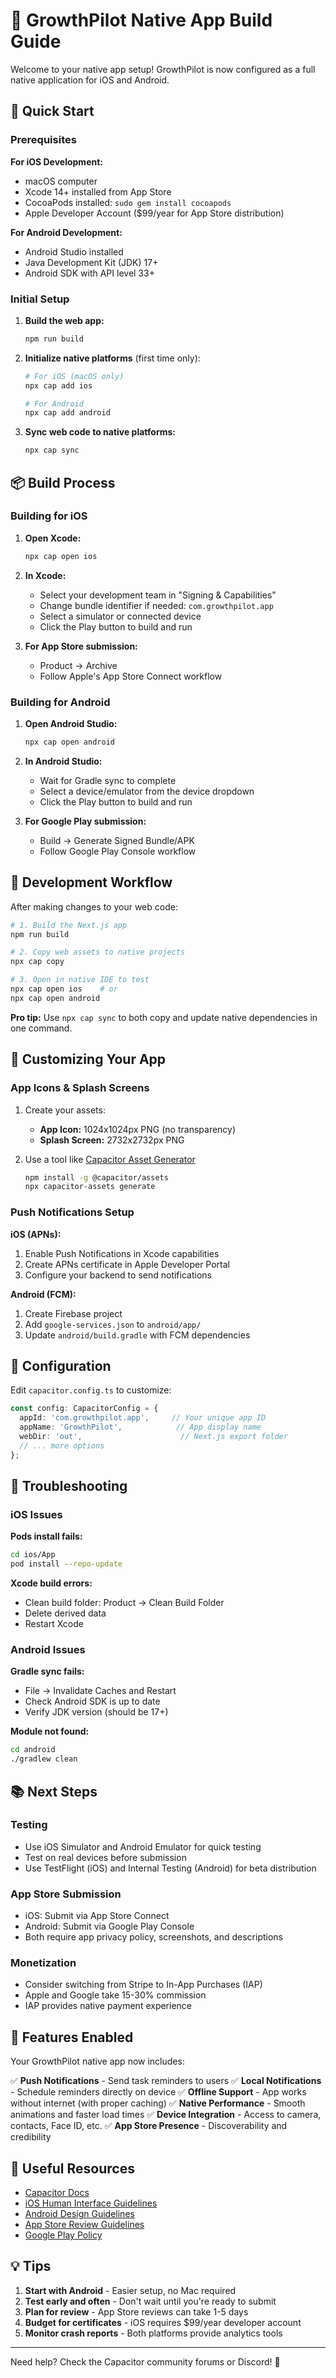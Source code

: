 # 📱 GrowthPilot Native App Build Guide

Welcome to your native app setup! GrowthPilot is now configured as a full native application for iOS and Android.

## 🚀 Quick Start

### Prerequisites

**For iOS Development:**
- macOS computer
- Xcode 14+ installed from App Store
- CocoaPods installed: `sudo gem install cocoapods`
- Apple Developer Account ($99/year for App Store distribution)

**For Android Development:**
- Android Studio installed
- Java Development Kit (JDK) 17+
- Android SDK with API level 33+

### Initial Setup

1. **Build the web app:**
   ```bash
   npm run build
   ```

2. **Initialize native platforms** (first time only):
   ```bash
   # For iOS (macOS only)
   npx cap add ios
   
   # For Android
   npx cap add android
   ```

3. **Sync web code to native platforms:**
   ```bash
   npx cap sync
   ```

## 📦 Build Process

### Building for iOS

1. **Open Xcode:**
   ```bash
   npx cap open ios
   ```

2. **In Xcode:**
   - Select your development team in "Signing & Capabilities"
   - Change bundle identifier if needed: `com.growthpilot.app`
   - Select a simulator or connected device
   - Click the Play button to build and run

3. **For App Store submission:**
   - Product → Archive
   - Follow Apple's App Store Connect workflow

### Building for Android

1. **Open Android Studio:**
   ```bash
   npx cap open android
   ```

2. **In Android Studio:**
   - Wait for Gradle sync to complete
   - Select a device/emulator from the device dropdown
   - Click the Play button to build and run

3. **For Google Play submission:**
   - Build → Generate Signed Bundle/APK
   - Follow Google Play Console workflow

## 🔄 Development Workflow

After making changes to your web code:

```bash
# 1. Build the Next.js app
npm run build

# 2. Copy web assets to native projects
npx cap copy

# 3. Open in native IDE to test
npx cap open ios    # or
npx cap open android
```

**Pro tip:** Use `npx cap sync` to both copy and update native dependencies in one command.

## 🎨 Customizing Your App

### App Icons & Splash Screens

1. Create your assets:
   - **App Icon:** 1024x1024px PNG (no transparency)
   - **Splash Screen:** 2732x2732px PNG

2. Use a tool like [Capacitor Asset Generator](https://github.com/capacitor-community/assets)
   ```bash
   npm install -g @capacitor/assets
   npx capacitor-assets generate
   ```

### Push Notifications Setup

**iOS (APNs):**
1. Enable Push Notifications in Xcode capabilities
2. Create APNs certificate in Apple Developer Portal
3. Configure your backend to send notifications

**Android (FCM):**
1. Create Firebase project
2. Add `google-services.json` to `android/app/`
3. Update `android/build.gradle` with FCM dependencies

## 🔧 Configuration

Edit `capacitor.config.ts` to customize:

```typescript
const config: CapacitorConfig = {
  appId: 'com.growthpilot.app',     // Your unique app ID
  appName: 'GrowthPilot',            // App display name
  webDir: 'out',                      // Next.js export folder
  // ... more options
};
```

## 🐛 Troubleshooting

### iOS Issues

**Pods install fails:**
```bash
cd ios/App
pod install --repo-update
```

**Xcode build errors:**
- Clean build folder: Product → Clean Build Folder
- Delete derived data
- Restart Xcode

### Android Issues

**Gradle sync fails:**
- File → Invalidate Caches and Restart
- Check Android SDK is up to date
- Verify JDK version (should be 17+)

**Module not found:**
```bash
cd android
./gradlew clean
```

## 📚 Next Steps

### Testing
- Use iOS Simulator and Android Emulator for quick testing
- Test on real devices before submission
- Use TestFlight (iOS) and Internal Testing (Android) for beta distribution

### App Store Submission
- iOS: Submit via App Store Connect
- Android: Submit via Google Play Console
- Both require app privacy policy, screenshots, and descriptions

### Monetization
- Consider switching from Stripe to In-App Purchases (IAP)
- Apple and Google take 15-30% commission
- IAP provides native payment experience

## 🎯 Features Enabled

Your GrowthPilot native app now includes:

✅ **Push Notifications** - Send task reminders to users
✅ **Local Notifications** - Schedule reminders directly on device
✅ **Offline Support** - App works without internet (with proper caching)
✅ **Native Performance** - Smooth animations and faster load times
✅ **Device Integration** - Access to camera, contacts, Face ID, etc.
✅ **App Store Presence** - Discoverability and credibility

## 🔗 Useful Resources

- [Capacitor Docs](https://capacitorjs.com/docs)
- [iOS Human Interface Guidelines](https://developer.apple.com/design/human-interface-guidelines/)
- [Android Design Guidelines](https://developer.android.com/design)
- [App Store Review Guidelines](https://developer.apple.com/app-store/review/guidelines/)
- [Google Play Policy](https://play.google.com/about/developer-content-policy/)

## 💡 Tips

1. **Start with Android** - Easier setup, no Mac required
2. **Test early and often** - Don't wait until you're ready to submit
3. **Plan for review** - App Store reviews can take 1-5 days
4. **Budget for certificates** - iOS requires $99/year developer account
5. **Monitor crash reports** - Both platforms provide analytics tools

---

Need help? Check the Capacitor community forums or Discord! 🚀
